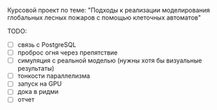 Курсовой проект по теме: "Подходы к реализации моделирования глобальных лесных пожаров с помощью клеточных автоматов"

TODO:  
- [ ] связь с PostgreSQL
- [ ] проброс огня через препятствие
- [ ] симуляция с реальной моделью (нужны хотя бы визуальные результаты)
- [ ] тонкости параллелизма
- [ ] запуск на GPU 
- [ ] дока в ридми
- [ ] отчет